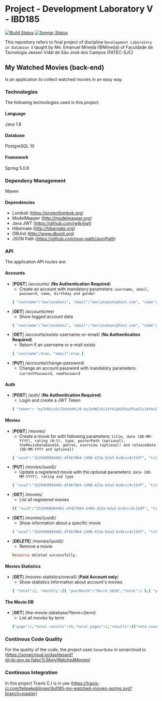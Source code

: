# Project - Development Laboratory V - IBD185
[![Build Status](https://travis-ci.com/felipekoblinger/ibd185-my-watched-movies-spring.svg?branch=master)](https://travis-ci.com/felipekoblinger/ibd185-my-watched-movies-spring)
[![Sonnar Status](https://sonarcloud.io/api/project_badges/measure?project=br.gov.sp.fatec%3AmyWatchedMovies&metric=coverage)](https://sonarcloud.io/dashboard?id=br.gov.sp.fatec%3AmyWatchedMovies)

This repository refers to final project of discipline `Development Laboratory in Database V` taught by Me. Emanuel Mineda (@Mineda) of Faculdade de Tecnologia Jessen Vidal de São José dos Campos (FATEC-SJC)

## My Watched Movies (back-end)
Is an application to collect watched movies in an easy way.

### Technologies
The following technologies used in this project:

#### Language
Java 1.8

#### Database
PostgreSQL 10

#### Framework
Spring 5.0.6

### Dependecy Management
Maven

#### Dependencies
- Lombok (https://projectlombok.org)
- ModelMapper (http://modelmapper.org)
- Java JWT (https://github.com/jwtk/jjwt)
- Hibernate (http://hibernate.org)
- DBUnit (http://www.dbunit.org)
- JSON Path (https://github.com/json-path/JsonPath)

### API
The application API routes are:

#### Accounts
- [**POST**] /accounts/ (**No Authentication Required**)
  * Create an account with mandatory parameters: `username, email, password, name, birthday and gender`
  ```ruby
  { "username":"marionakani", "email":"marionakani@test.com", "name":"Mario Nakani", "gender":"MALE", "birthday":"20-01-1990" }
  ```
- [**GET**] /accounts/me/
  * Show logged account data
  ```ruby
  { "username":"marionakani", "email":"marionakani@test.com", "name":"Mario Nakani", "gender":"MALE", "birthday":"20-01-1990" }
  ```
- [**GET**] /accounts/exists-username-or-email/ (**No Authentication Required**)
  * Return if an username or e-mail exists
  ```ruby
  { "username":true, "email":true }
  ```
- [**PUT**] /accounts/change-password/
  * Change an account password with mandatory parameters: `currentPassword, newPassword`

#### Auth
- [**POST**] /auth/ (**No Authentication Required**)
  * Login and create a JWT Token
  ```ruby
  { "token": "eyJhbGciOiJIUzUxMiJ9.eyJzdWIiOiJtYXJpb25ha2FuaSIsImV4cCI6MTUzMDA3MjkyMSwiaWF0IjoxNTI5NDY4MTIxfQ.D6l3fzwWOwNqj5FdHz4X21GXGFdkZ_RdTclAhkQezdoLutKimk9Cx3GVuNYxJ1QVj3Ue7Pq5He-AI3qCj-YVEw" }
  ```

#### Movies
- [**POST**] /movies/
  * Create a movie for with following parameters: `title, date (DD-MM-YYYY), rating (0-5), type, posterPath (optional), theMovieDatabaseId, genres, overview (optional) and releaseDate (DD-MM-YYYY and optional)`
  ```ruby
  { "uuid":"1529468984481-df4b7064-1408-423a-b3a3-bc8ccc4c15df", "title":"Fight Club", "date":"24-05-2017", "rating":5, "type":"SUBTITLED", "posterPath":"/anything.jpg", "theMovieDatabaseId":"550", "genres":"18", "overview":"A ticking-time-bomb insomniac and a slippery soap salesman channel primal male aggression into a shocking new form of therapy. Their concept catches on, with underground \\\"fight clubs\\\" forming in every town, until an eccentric gets in the way and ignites an out-of-control spiral toward oblivion.", "releaseDate":"15-10-1999", "createdAt":"20-06-2018 01:29:44", "updatedAt":"20-06-2018 01:29:44" }
  ```
- [**PUT**] /movies/{uuid}/
  * Update a registered movie with the optional parameters: `date (DD-MM-YYYY), rating and type`
  ```ruby
  { "uuid":"1529468984481-df4b7064-1408-423a-b3a3-bc8ccc4c15df", "title":"Fight Club", "date":"25-05-2017", "rating":5, "type":"ORIGINAL", "posterPath":"/anything.jpg", "theMovieDatabaseId":"550", "genres":"18", "overview":"A ticking-time-bomb insomniac and a slippery soap salesman channel primal male aggression into a shocking new form of therapy. Their concept catches on, with underground \\\"fight clubs\\\" forming in every town, until an eccentric gets in the way and ignites an out-of-control spiral toward oblivion.", "releaseDate":"15-10-1999", "createdAt":"20-06-2018 01:29:44", "updatedAt":"20-06-2018 01:35:43" }
  ```
- [**GET**] /movies/
  * List all registered movies
  ```ruby
  [{ "uuid":"1529468984481-df4b7064-1408-423a-b3a3-bc8ccc4c15df", "title":"Fight Club", "date":"24-05-2017", "rating":5, "type":"SUBTITLED", "posterPath":"/anything.jpg", "theMovieDatabaseId":"550", "genres":"18", "overview":"A ticking-time-bomb insomniac and a slippery soap salesman channel primal male aggression into a shocking new form of therapy. Their concept catches on, with underground \\\"fight clubs\\\" forming in every town, until an eccentric gets in the way and ignites an out-of-control spiral toward oblivion.", "releaseDate":"15-10-1999", "createdAt":"20-06-2018 01:29:44", "updatedAt":"20-06-2018 01:29:44" }]
  ```
- [**GET**] /movies/{uuid}/
  * Show information about a specific movie
  ```ruby
  { "uuid":"1529468984481-df4b7064-1408-423a-b3a3-bc8ccc4c15df", "title":"Fight Club", "date":"24-05-2017", "rating":5, "type":"SUBTITLED", "posterPath":"/anything.jpg", "theMovieDatabaseId":"550", "genres":"18", "overview":"A ticking-time-bomb insomniac and a slippery soap salesman channel primal male aggression into a shocking new form of therapy. Their concept catches on, with underground \\\"fight clubs\\\" forming in every town, until an eccentric gets in the way and ignites an out-of-control spiral toward oblivion.", "releaseDate":"15-10-1999", "createdAt":"20-06-2018 01:29:44", "updatedAt":"20-06-2018 01:29:44" }
  ```
- [**DELETE**] /movies/{uuid}/
  * Remove a movie
  ```ruby
  Resource deleted successfully.
  ```

#### Movies Statistics
- [**GET**] /movies-statistics/overall/ (**Paid Account only**)
  * Show statistics information about account's movies
  ```ruby
  { "total":2, "monthly":[{ "yearMonth":"March 2018","total":1 },{ "yearMonth":"April 2018","total":1 }], "type":{ "SUBTITLED":1,"DUBBED":1 } }
  ```

#### The Movie DB
- [**GET**] /the-movie-database/?term={term}
  * List all movies by term
  ```ruby
  {"page":1,"total_results":49,"total_pages":3,"results":[{"vote_count":756,"id":427641,"video":false,"vote_average":5.9,"title":"Rampage","popularity":71.626311,"poster_path":"/3gIO6mCd4Q4PF1tuwcyI3sjFrtI.jpg","original_language":"en","original_title":"Rampage","genre_ids":[28,12,878],"backdrop_path":"/wrqUiMXttHE4UBFMhLHlN601MZh.jpg","adult":false,"overview":"Primatologist Davis Okoye shares an unshakable bond with George, the extraordinarily intelligent, silverback gorilla who has been in his care since birth.  But a rogue genetic experiment gone awry mutates this gentle ape into a raging creature of enormous size.  To make matters worse, it’s soon discovered there are other similarly altered animals.  As these newly created alpha predators tear across North America, destroying everything in their path, Okoye teams with a discredited genetic engineer to secure an antidote, fighting his way through an ever-changing battlefield, not only to halt a global catastrophe but to save the fearsome creature that was once his friend.","release_date":"2018-04-12"},{"vote_count":165,"id":38780,"video":false,"vote_average":5.9,"title":"Rampage","popularity":12.240357,"poster_path":"/xl1q07RVwYKbkngd4eL145cBaUP.jpg","original_language":"en","original_title":"Rampage","genre_ids":[28,18,80,53,9648],"backdrop_path":"/hhbRfecY2qrqhSNuLtMgASAkRPT.jpg","adult":false,"overview":"The boredom of small town life is eating Bill Williamson alive. Feeling constrained and claustrophobic in the meaningless drudgery of everyday life and helpless against overwhelming global dissolution, Bill begins a descent into madness. His shockingly violent plan will shake the very foundations of society by painting the streets red with blood.","release_date":"2009-08-14"},{"vote_count":15,"id":99749,"video":false,"vote_average":6.4,"title":"Rampage","popularity":3.234653,"poster_path":"/8o0WyZOxZl04jk1hMXsqgMilfGT.jpg","original_language":"en","original_title":"Rampage","genre_ids":[53,18],"backdrop_path":"/7rzGNVf0nVo14XiBYwkBW4wldPW.jpg","adult":false,"overview":"Rampage delves into the subject of legal insanity, so often the default defense in modern-time gruesome crime trials. Alex McArthur plays an outwardly normal guy who goes on incredible killing and mutilating sprees until (and even after, when he escapes for a short time) he's captured. When he comes to trial, the liberal DA (Michael Biehn) is torn between his own leftist leanings and the reality of the heinous crimes for which the accused is being tried. He must argue for the death penalty.","release_date":"1987-09-01"},{"vote_count":2,"id":17288,"video":false,"vote_average":6,"title":"Rampage","popularity":1.770459,"poster_path":"/zpfWNW5CHbPHHSPb5uuMqopYfuf.jpg","original_language":"tr","original_title":"Korkusuz","genre_ids":[12,28],"backdrop_path":"/usZyWiogdUOmMTdsS7n6MRiHbZ4.jpg","adult":false,"overview":"A Turkish commando must infiltrate and capture a group of terrorists living in the mountains.","release_date":"1986-06-12"},{"vote_count":3,"id":104658,"video":false,"vote_average":5.3,"title":"Rampage","popularity":1.754968,"poster_path":"/53ywROZtzxWznTfeiOtzAAAJijS.jpg","original_language":"en","original_title":"Rampage","genre_ids":[12],"backdrop_path":"/fY2s1I0Jk4cvmqoiAqI0KL9JDaL.jpg","adult":false,"overview":"A German zoo hires two hunters to catch a rare breed of panther in Malaysia. The girlfriend of one of the hunters accompanies them on their hunt.","release_date":"1963-10-09"},{"vote_count":49,"id":395925,"video":false,"vote_average":4.8,"title":"Rampage: President Down","popularity":7.311732,"poster_path":"/vSw97KTyxUQWCyGvnrc7t73L15l.jpg","original_language":"en","original_title":"Rampage: President Down","genre_ids":[53,28,80],"backdrop_path":"/zRbVu2wAWy46H85TxayTBPKB2AR.jpg","adult":false,"overview":"Bill Williamson is back, alive and well and doing a recon mission around D.C. This time he wants to cause a major population disruption within the USA which result in devastating consequences reverberating throughout the world. His new mission this time to bring down The President of the United States and his Secret Service detail. Bill brings with him all the freak-in havoc and acidity of the previous 2 movies.","release_date":"2016-08-26"},{"vote_count":105,"id":250388,"video":false,"vote_average":5.4,"title":"Rampage: Capital Punishment","popularity":7.990752,"poster_path":"/pSpChn2UgYNzRFA0eR3YyBuoOAo.jpg","original_language":"en","original_title":"Rampage: Capital Punishment","genre_ids":[28,80,53],"backdrop_path":"/mvfXbtJJwtuy0YzbnMhShE2dikR.jpg","adult":false,"overview":"A man takes over a TV station and holds a number of hostages as a political platform to awaken humanity, instead of money.","release_date":"2014-07-19"},{"vote_count":5,"id":102167,"video":false,"vote_average":8.2,"title":"Rabbit Rampage","popularity":2.062573,"poster_path":"/c2I1jYiNltPCIPS4EQl79OkIyF1.jpg","original_language":"en","original_title":"Rabbit Rampage","genre_ids":[16],"backdrop_path":"/ogj8h3ynjJga9gFJu4jNkIOLzj3.jpg","adult":false,"overview":"Bugs Bunny is tormented by his own animator, in this successor to the 1953 cartoon \"Duck Amuck.\"","release_date":"1955-06-11"},{"vote_count":3,"id":122353,"video":false,"vote_average":6,"title":"Rampage","popularity":1.115031,"poster_path":"/x9ssGbWuWQfLXthav4sfALpL5uj.jpg","original_language":"en","original_title":"Rampage","genre_ids":[99],"backdrop_path":"/2VAz8EulRoQoSmA2CJUqBrzkNbW.jpg","adult":false,"overview":"Following his film about music and war in Iraq, Soundtrack to War , Producer/ DirectorGeorge Gittoes slices into the mirky underbelly of the Giant Land of the Free.  RAMPAGE is another Gittoes journey into the forbidden zones; – America’s war in Iraq, and in it’s own backyard – life in a Miami ‘hood – an exploration of hiphop’s musical innovations, as important as the field s the field hollers, the blue, the blues, and jazz, which also began in the black ghettos, and went on to evolve as major music styles.","release_date":"2006-11-30"},{"vote_count":2,"id":72704,"video":false,"vote_average":5.3,"title":"Rampage","popularity":1.106074,"poster_path":"/8h3ZnAPAbJiG4fzEmS1Ru9tQiMu.jpg","original_language":"en","original_title":"Rampage","genre_ids":[12,99],"backdrop_path":null,"adult":false,"overview":"The classic American bouldering movie, that helped launch the bouldering revolution. Follow Chris Sharma, Obe Carrion, and friends on a two month road trip across the west. Check out the country's best bouldering areas, and witness first ascents of dozens of the now legendary \"Sharma Problems.\" Features Castle Rock, LakeTahoe, Priest Draw, Black Mountain, The Tramway, Squamish, Humboldt, and The X-Games.","release_date":"1999-01-01"},{"vote_count":0,"id":501804,"video":false,"vote_average":0,"title":"Rampage","popularity":1.001256,"poster_path":"/vhZ3gEDHaV92Con277jzJFFQTci.jpg","original_language":"en","original_title":"Rampage","genre_ids":[28],"backdrop_path":"/hly0T5HS5DZY4eDvZyf4bltPpH6.jpg","adult":false,"overview":"An evil attempt to avenge a drug lords death ends in the murder of a DEA operative´s brother. Now it´s payback time as sergeant Jim Stone pursues his brother´s murderers as they proceed on a reign of terror and a relentless assault on the population of Washington D.C.","release_date":"1997-05-18"},{"vote_count":0,"id":199608,"video":false,"vote_average":0,"title":"Tornado Rampage","popularity":1.008043,"poster_path":"/oremTUwMbJljBCQnUyEWkwAcdIh.jpg","original_language":"cs","original_title":"Tornado Rampage","genre_ids":[99],"backdrop_path":null,"adult":false,"overview":"Tornado Rampage 2011 finds the people who were pulled into the raging tornadoes and tells their stories first-hand, with remarkable and terrifying video footage they shot in the heat of the storm. Discovery Channel's 'Stormchaser' Reed Timmer joins the hunt on the 27 April, tracking down the twisters as they form - with exclusive pictures of their progress across Alabama and Mississippi states.","release_date":"2011-05-22"},{"vote_count":1,"id":124322,"video":false,"vote_average":2,"title":"Zombie Rampage","popularity":1.222215,"poster_path":"/yhTJhjv16aEtpXQ8O2IS7FmS5gv.jpg","original_language":"en","original_title":"Zombie Rampage","genre_ids":[27],"backdrop_path":null,"adult":false,"overview":"A young man on the way to meet friends at a train station is derailed into a world full of zombies, homicidal gangs and serial killers in this Niagra of gore.","release_date":"1989-01-01"},{"vote_count":8,"id":423414,"video":false,"vote_average":6,"title":"Last Rampage: The Escape of Gary Tison","popularity":3.034239,"poster_path":"/kZDF2GDto5WCPW9wbRqrqf9yRWM.jpg","original_language":"en","original_title":"Last Rampage: The Escape of Gary Tison","genre_ids":[18],"backdrop_path":"/1RSoHYKttOBQeRTBwFuDxxXOXgM.jpg","adult":false,"overview":"The true story of the infamous prison break of Gary Tison and Randy Greenwalt from the Arizona State prison in Florence, in the summer of 1978.","release_date":"2017-09-22"},{"vote_count":0,"id":404336,"video":false,"vote_average":0,"title":"Woman Killer's Rampage","popularity":1.000137,"poster_path":"/8PCQenSMLWrzUUO01B39bvIBYMM.jpg","original_language":"cn","original_title":"Yan jiang","genre_ids":[53,18],"backdrop_path":null,"adult":false,"overview":"One man's infidelity leads to a wife's scorn and finally a woman's killer.","release_date":"1993-12-16"},{"vote_count":1,"id":426191,"video":false,"vote_average":10,"title":"London Rampage","popularity":1.062846,"poster_path":"/lxWTPFDWteqTfy5U1tWXGz8Fq0x.jpg","original_language":"en","original_title":"London Rampage","genre_ids":[28],"backdrop_path":null,"adult":false,"overview":"One man's fight to free his brother from a rough estate leads to a tournament to secure the new leader of the estate.","release_date":"2016-02-29"},{"vote_count":0,"id":13050,"video":false,"vote_average":0,"title":"Rampage Unchained","popularity":1.005894,"poster_path":null,"original_language":"en","original_title":"Rampage Unchained","genre_ids":[],"backdrop_path":"/vSYwxBUpl9wlyGIa2ZbCuq1MfU4.jpg","adult":false,"overview":"Behind the scenes footage of Quinton \"Rampage\" Jackson during his days in Pride.","release_date":"1900-01-01"},{"vote_count":0,"id":380536,"video":false,"vote_average":0,"title":"Spiritual Rampage","popularity":1.002357,"poster_path":null,"original_language":"en","original_title":"Spiritual Rampage","genre_ids":[],"backdrop_path":null,"adult":false,"overview":"Two boys go to a park to look for girls. Unusually, one of them is doing it for Lord Krishna.","release_date":"2003-01-31"},{"vote_count":0,"id":452099,"video":false,"vote_average":0,"title":"Strange Rampage","popularity":1.001687,"poster_path":"/wzKWJ1dCwdc191dtoqOX76Bz3RA.jpg","original_language":"en","original_title":"Strange Rampage","genre_ids":[35],"backdrop_path":null,"adult":false,"overview":"A psychoanalyst discusses a new phenomenon in urban America: women driven mad by loneliness. He gives us four case studies.","release_date":"1967-07-06"},{"vote_count":0,"id":28094,"video":false,"vote_average":0,"title":"American Rampage","popularity":1.000057,"poster_path":"/6QnRbywqrTv70dScp5dVikdUdGh.jpg","original_language":"en","original_title":"American Rampage","genre_ids":[28,53],"backdrop_path":null,"adult":false,"overview":"No overview found.","release_date":"1989-01-23"}]}
  ```

### Continous Code Quality
For the quality of the code, the project uses `SonarQube` in sonarcloud.io (https://sonarcloud.io/dashboard?id=br.gov.sp.fatec%3AmyWatchedMovies)

### Continous Integration
In this project Travis C.I is in use (https://travis-ci.com/felipekoblinger/ibd185-my-watched-movies-spring.svg?branch=master)
